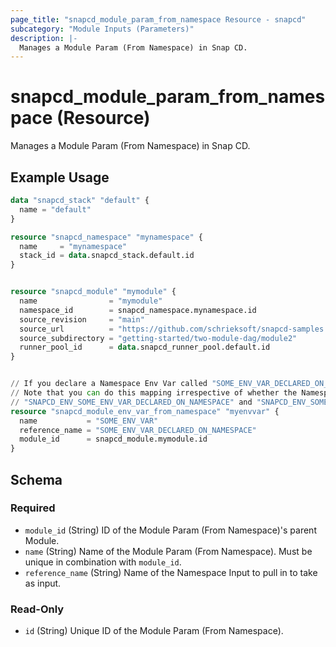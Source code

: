 ```yaml
---
page_title: "snapcd_module_param_from_namespace Resource - snapcd"
subcategory: "Module Inputs (Parameters)"
description: |-
  Manages a Module Param (From Namespace) in Snap CD.
---
```


# snapcd_module_param_from_namespace (Resource)

Manages a Module Param (From Namespace) in Snap CD.


## Example Usage

```terraform
data "snapcd_stack" "default" {
  name = "default"
}

resource "snapcd_namespace" "mynamespace" {
  name     = "mynamespace"
  stack_id = data.snapcd_stack.default.id
}


resource "snapcd_module" "mymodule" {
  name                = "mymodule"
  namespace_id        = snapcd_namespace.mynamespace.id
  source_revision     = "main"
  source_url          = "https://github.com/schrieksoft/snapcd-samples.git"
  source_subdirectory = "getting-started/two-module-dag/module2"
  runner_pool_id      = data.snapcd_runner_pool.default.id
}


// If you declare a Namespace Env Var called "SOME_ENV_VAR_DECLARED_ON_NAMESPACE", you can map it to "SOME_ENV_VAR" (which will show up as "SNAPCD_ENV_SOME_ENV_VAR" on the Runner) as follows:
// Note that you can do this mapping irrespective of whether the Namespace Env Var's "Usage Mode" was set to "UseByDefault" or "UseIfSelected". However, it it was set to "UseByDefault", both
// "SNAPCD_ENV_SOME_ENV_VAR_DECLARED_ON_NAMESPACE" and "SNAPCD_ENV_SOME_ENV_VAR" will be mapped to Env Vars on the runner.
resource "snapcd_module_env_var_from_namespace" "myenvvar" {
  name           = "SOME_ENV_VAR"
  reference_name = "SOME_ENV_VAR_DECLARED_ON_NAMESPACE"
  module_id      = snapcd_module.mymodule.id
}
```

<!-- schema generated by tfplugindocs -->
## Schema

### Required

- `module_id` (String) ID of the Module Param (From Namespace)'s parent Module.
- `name` (String) Name of the Module Param (From Namespace).  Must be unique in combination with `module_id`.
- `reference_name` (String) Name of the Namespace Input to pull in to take as input.

### Read-Only

- `id` (String) Unique ID of the Module Param (From Namespace).
